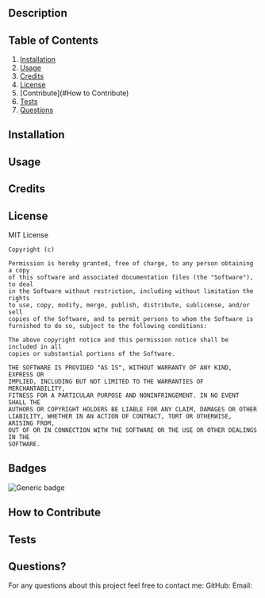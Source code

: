 # 

  ## Description 
   
  
  

  ## Table of Contents
  1. [Installation](#Installation)
  2. [Usage](#Usage)
  3. [Credits](#Credits)
  4. [License](#License)
  5. [Contribute](#How to Contribute)
  6. [Tests](#Tests)
  7. [Questions](#Questions?)

  ## Installation
  

  ## Usage
  

  ## Credits
  

  ## License
  MIT License

    Copyright (c) 
    
    Permission is hereby granted, free of charge, to any person obtaining a copy
    of this software and associated documentation files (the "Software"), to deal
    in the Software without restriction, including without limitation the rights
    to use, copy, modify, merge, publish, distribute, sublicense, and/or sell
    copies of the Software, and to permit persons to whom the Software is
    furnished to do so, subject to the following conditions:
    
    The above copyright notice and this permission notice shall be included in all
    copies or substantial portions of the Software.
    
    THE SOFTWARE IS PROVIDED "AS IS", WITHOUT WARRANTY OF ANY KIND, EXPRESS OR
    IMPLIED, INCLUDING BUT NOT LIMITED TO THE WARRANTIES OF MERCHANTABILITY,
    FITNESS FOR A PARTICULAR PURPOSE AND NONINFRINGEMENT. IN NO EVENT SHALL THE
    AUTHORS OR COPYRIGHT HOLDERS BE LIABLE FOR ANY CLAIM, DAMAGES OR OTHER
    LIABILITY, WHETHER IN AN ACTION OF CONTRACT, TORT OR OTHERWISE, ARISING FROM,
    OUT OF OR IN CONNECTION WITH THE SOFTWARE OR THE USE OR OTHER DEALINGS IN THE
    SOFTWARE.

  ## Badges
  ![Generic badge](https://img.shields.io/badge/-mit-red)

  ## How to Contribute
  

  ## Tests
  

  ## Questions?
  For any questions about this project feel free to contact me:
  GitHub: 
  Email: 

